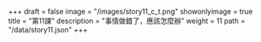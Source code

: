 +++
draft = false 
image = "/images/story11_c_t.png" 
showonlyimage = true 
title = "第11課" 
description = "事情做錯了，應該怎麼辦"
weight = 11 
path = "/data/story11.json" 
+++
